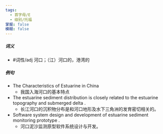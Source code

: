 ```yaml
---
tags:
  - 首字母/E
  - 级别/托福
掌握: false
模糊: false
---
```

##### 词义
- #词性/adj  河口；（江）河口的，港湾的
##### 例句
- The Characteristics of Estuarine in China
	- 我国入海河口的基本特点
- The estuarine sediment distribution is closely related to the estuarine topography and submerged delta .
	- 长江河口的沉积物分布是和河口地形及水下三角洲的发育密切相关的。
- Software system design and development of estuarine sediment monitoring prototype .
	- 河口泥沙监测原型软件系统设计与开发。
